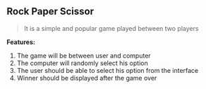 ## Rock Paper Scissor
> It is a simple and popular game played between two players

**Features:**
1. The game will be between user and computer
2. The computer will randomly select his option
3. The user should be able to select his option from the interface
4. Winner should be displayed after the game over

